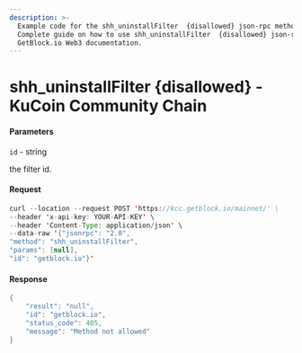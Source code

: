 ```yaml
---
description: >-
  Example code for the shh_uninstallFilter  {disallowed} json-rpc method.
  Сomplete guide on how to use shh_uninstallFilter  {disallowed} json-rpc in
  GetBlock.io Web3 documentation.
---
```


# shh\_uninstallFilter {disallowed} - KuCoin Community Chain

#### Parameters

`id` - string

the filter id.

#### Request

```java
curl --location --request POST 'https://kcc.getblock.io/mainnet/' \
--header 'x-api-key: YOUR-API-KEY' \
--header 'Content-Type: application/json' \
--data-raw '{"jsonrpc": "2.0",
"method": "shh_uninstallFilter",
"params": [null],
"id": "getblock.io"}'
```

#### Response

```java
{
    "result": "null",
    "id": "getblock.io",
    "status_code": 405,
    "message": "Method not allowed"
}
```
